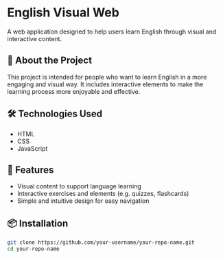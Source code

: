 # English Visual Web

A web application designed to help users learn English through visual and interactive content.

## 📌 About the Project

This project is intended for people who want to learn English in a more engaging and visual way. It includes interactive elements to make the learning process more enjoyable and effective.

## 🛠️ Technologies Used

- HTML
- CSS
- JavaScript  

## 🚀 Features

- Visual content to support language learning
- Interactive exercises and elements (e.g. quizzes, flashcards)
- Simple and intuitive design for easy navigation

## 📦 Installation

```bash
git clone https://github.com/your-username/your-repo-name.git
cd your-repo-name